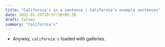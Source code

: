 ```yaml
---
title: "California's in a sentence | California's example sentences"
date: 2021-01-20T19:57:50+05:30
draft: falses
summary: "California's"
---
```

- Anyway, `california's` loaded with galleries.
                 
